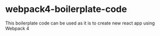 # webpack4-boilerplate-code

This boilerplate code can be used as it is to create new react app using Webpack 4
